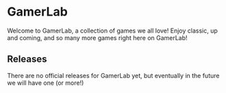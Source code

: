 # GamerLab
Welcome to GamerLab, a collection of games we all love! Enjoy classic, up and coming, and so many more games right here on GamerLab!
## Releases
There are no official releases for GamerLab yet, but eventually in the future we will have one (or more!)
